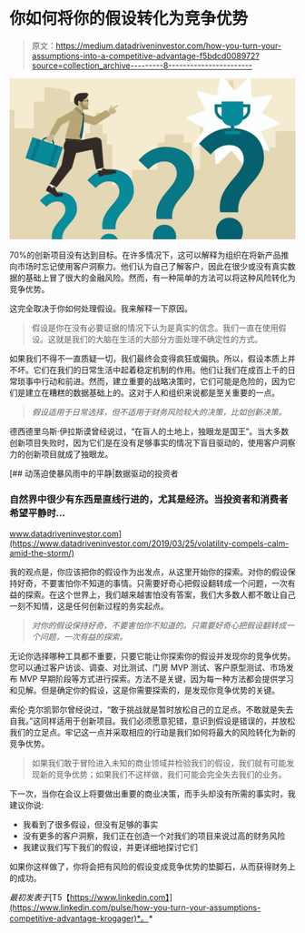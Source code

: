 # 你如何将你的假设转化为竞争优势

> 原文：<https://medium.datadriveninvestor.com/how-you-turn-your-assumptions-into-a-competitive-advantage-f5bdcd008972?source=collection_archive---------8----------------------->

![](img/0d0d426fc1b9664a21bfb251c7e6dbc5.png)

70%的创新项目没有达到目标。在许多情况下，这可以解释为组织在将新产品推向市场时忘记使用客户洞察力。他们认为自己了解客户，因此在很少或没有真实数据的基础上冒了很大的金融风险。然而，有一种简单的方法可以将这种风险转化为竞争优势。

这完全取决于你如何处理假设。我来解释一下原因。

> 假设是你在没有必要证据的情况下认为是真实的信念。我们一直在使用假设。这就是我们的大脑在生活的大部分方面处理不确定性的方式。

如果我们不得不一直质疑一切，我们最终会变得疯狂或偏执。所以，假设本质上并不坏。它们在我们的日常生活中起着稳定机制的作用。他们让我们在成百上千的日常琐事中行动和前进。然而，建立重要的战略决策时，它们可能是危险的，因为它们是建立在糟糕的数据基础上的。这对于人和组织来说都是至关重要的一点。

> *假设适用于日常选择，但不适用于财务风险较大的决策，比如创新决策。*

德西德里乌斯·伊拉斯谟曾经说过，“在盲人的土地上，独眼龙是国王”。当大多数创新项目失败时，因为它们是在没有足够事实的情况下盲目驱动的，使用客户洞察力的创新项目就成了独眼龙。

[](https://www.datadriveninvestor.com/2019/03/25/volatility-compels-calm-amid-the-storm/) [## 动荡迫使暴风雨中的平静|数据驱动的投资者

### 自然界中很少有东西是直线行进的，尤其是经济。当投资者和消费者希望平静时…

www.datadriveninvestor.com](https://www.datadriveninvestor.com/2019/03/25/volatility-compels-calm-amid-the-storm/) 

我的观点是，你应该把你的假设作为出发点，从这里开始你的探索。对你的假设保持好奇，不要害怕你不知道的事情。只需要好奇心把假设翻转成一个问题，一次有益的探索。在这个世界上，我们越来越害怕没有答案，我们大多数人都不敢让自己一刻不知情，这是任何创新过程的务实起点。

> *对你的假设保持好奇，不要害怕你不知道的。只需要好奇心把假设翻转成一个问题，一次有益的探索。*

无论你选择哪种工具都不重要，只要它能让你探索你的假设并发现你的竞争优势。您可以通过客户访谈、调查、对比测试、门房 MVP 测试、客户原型测试、市场发布 MVP 早期阶段等方式进行探索。方法不是关键，因为每一种方法都会提供学习和见解。但是确定你的假设，这是你需要探索的，是发现你竞争优势的关键。

索伦·克尔凯郭尔曾经说过，“敢于挑战就是暂时放松自己的立足点。不敢就是失去自我。”这同样适用于创新项目。我们必须愿意犯错，意识到假设是错误的，并放松我们的立足点。牢记这一点并采取相应的行动是我们如何将最大的风险转化为新的竞争优势。

> 如果我们敢于冒险进入未知的商业领域并检验我们的假设，我们就有可能发现新的竞争优势；如果我们不这样做，我们可能会完全失去我们的业务。

下一次，当你在会议上将要做出重要的商业决策，而手头却没有所需的事实时，我建议你说:

*   我看到了很多假设，但没有足够的事实
*   没有更多的客户洞察，我们正在创造一个对我们的项目来说过高的财务风险
*   我建议我们写下我们的假设，并更详细地探讨它们

如果你这样做了，你将会把有风险的假设变成竞争优势的垫脚石，从而获得财务上的成功。

*最初发表于*[T5【https://www.linkedin.com】](https://www.linkedin.com/pulse/how-you-turn-your-assumptions-competitive-advantage-krogager)*。*